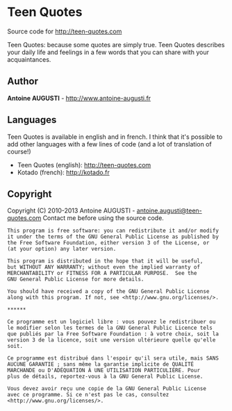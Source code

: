 Teen Quotes
===========
Source code for http://teen-quotes.com

Teen Quotes: because some quotes are simply true. Teen Quotes describes your daily life and feelings in a few words that you can share with your acquaintances.

Author
------
**Antoine AUGUSTI** - http://www.antoine-augusti.fr

Languages
------
Teen Quotes is available in english and in french. I think that it's possible to add other languages with a few lines of code (and a lot of translation of course!)

- Teen Quotes (english): http://teen-quotes.com
- Kotado (french): http://kotado.fr

Copyright
---------
Copyright (C) 2010-2013 Antoine AUGUSTI - antoine.augusti@teen-quotes.com
Contact me before using the source code.

    This program is free software: you can redistribute it and/or modify
    it under the terms of the GNU General Public License as published by
    the Free Software Foundation, either version 3 of the License, or
    (at your option) any later version.

    This program is distributed in the hope that it will be useful,
    but WITHOUT ANY WARRANTY; without even the implied warranty of
    MERCHANTABILITY or FITNESS FOR A PARTICULAR PURPOSE.  See the
    GNU General Public License for more details.

    You should have received a copy of the GNU General Public License
    along with this program. If not, see <http://www.gnu.org/licenses/>.
    
    ******
    
    Ce programme est un logiciel libre : vous pouvez le redistribuer ou
    le modifier selon les termes de la GNU General Public Licence tels
    que publiés par la Free Software Foundation : à votre choix, soit la
    version 3 de la licence, soit une version ultérieure quelle qu'elle
    soit.

    Ce programme est distribué dans l'espoir qu'il sera utile, mais SANS
    AUCUNE GARANTIE ; sans même la garantie implicite de QUALITÉ
    MARCHANDE ou D'ADÉQUATION À UNE UTILISATION PARTICULIÈRE. Pour
    plus de détails, reportez-vous à la GNU General Public License.

    Vous devez avoir reçu une copie de la GNU General Public License
    avec ce programme. Si ce n'est pas le cas, consultez
    <http://www.gnu.org/licenses/>.